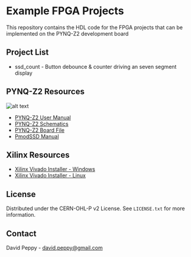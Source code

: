# Example FPGA Projects
This repository contains the HDL code for the FPGA projects that can be implemented on the PYNQ-Z2 development board

## Project List
* ssd_count - Button debounce & counter driving an seven segment display

## PYNQ-Z2 Resources
![alt text](https://global.discourse-cdn.com/business5/uploads/pynq1/optimized/2X/5/5b969c46185b0799d848915df3762fce368bf55d_2_1035x730.png "PYNQ-Z2")

* <a href="https://dpoauwgwqsy2x.cloudfront.net/Download/pynqz2_user_manual_v1_0.pdf">PYNQ-Z2 User Manual</a>
* <a href="https://dpoauwgwqsy2x.cloudfront.net/Download/TUL_PYNQ_Schematic_R12.pdf">PYNQ-Z2 Schematics</a>
* <a href="https://github.com/Xilinx/XilinxBoardStore/tree/master/boards/TUL/pynq-z2/A.0">PYNQ-Z2 Board File</a>
* <a href="https://digilent.com/reference/_media/reference/pmod/pmodssd/pmodssd_rm.pdf">PmodSSD Manual</a>

## Xilinx Resources
* <a href="https://www.xilinx.com/member/forms/download/xef.html?filename=FPGAs_AdaptiveSoCs_Unified_2024.1_0522_2023_Win64.exe">Xilinx Vivado Installer - Windows</a>
* <a href="https://www.xilinx.com/member/forms/download/xef.html?filename=FPGAs_AdaptiveSoCs_Unified_2024.1_0522_2023_Lin64.bin">Xilinx Vivado Installer - Linux</a>

## License

Distributed under the CERN-OHL-P v2 License. See `LICENSE.txt` for more information.

## Contact

David Peppy - david.peppy@gmail.com
